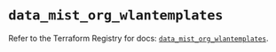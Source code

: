 # `data_mist_org_wlantemplates`

Refer to the Terraform Registry for docs: [`data_mist_org_wlantemplates`](https://registry.terraform.io/providers/juniper/mist/0.6.0/docs/data-sources/org_wlantemplates).
